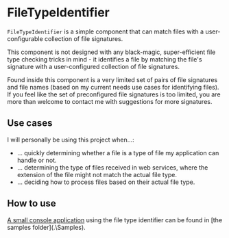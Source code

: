 # FileTypeIdentifier

`FileTypeIdentifier` is a simple component that can match files with a user-configurable collection of file signatures.

This component is not designed with any black-magic, super-efficient file type checking tricks in mind - it identifies a file by matching the file's signature with a user-configured collection of file signatures.

Found inside this component is a very limited set of pairs of file signatures and file names (based on my current needs use cases for identifying files). 
If you feel like the set of preconfigured file signatures is too limited, you are more than welcome to contact me with suggestions for more signatures.

## Use cases

I will personally be using this project when...:

* ... quickly determining whether a file is a type of file my application can handle or not.
* ... determining the type of files received in web services, where the extension of the file might not match the actual file type.
* ... deciding how to process files based on their actual file type.


## How to use

 [A small console application](.\Samples\JNysteen.FileTypeIdentifier.ConsoleApplication) using the file type identifier can be found in [the samples folder](.\Samples\).